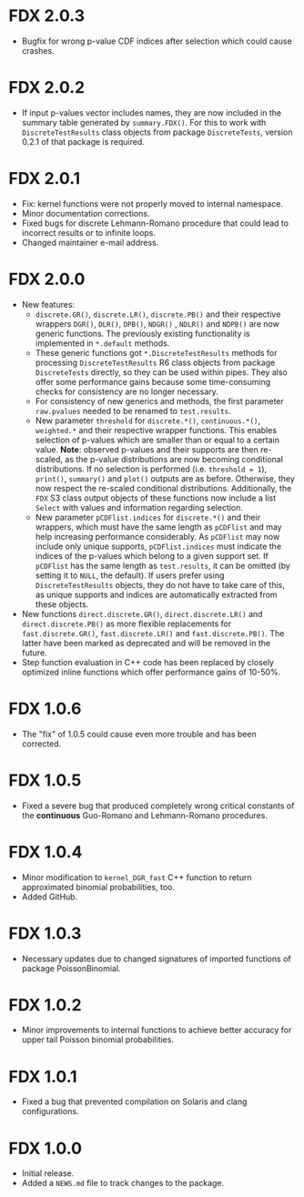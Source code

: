 # FDX 2.0.3

-   Bugfix for wrong p-value CDF indices after selection which could cause
    crashes.
    

# FDX 2.0.2

-   If input p-values vector includes names, they are now included in the
    summary table generated by `summary.FDX()`. For this to work with
    `DiscreteTestResults` class objects from package `DiscreteTests`, version
    0.2.1 of that package is required.


# FDX 2.0.1

-   Fix: kernel functions were not properly moved to internal namespace.
-   Minor documentation corrections.
-   Fixed bugs for discrete Lehmann-Romano procedure that could lead to
    incorrect results or to infinite loops.
-   Changed maintainer e-mail address.


# FDX 2.0.0

-   New features:
    -   `discrete.GR()`, `discrete.LR()`, `discrete.PB()` and their respective
        wrappers `DGR()`, `DLR()`, `DPB()`, `NDGR()` , `NDLR()` and `NDPB()` are
        now generic functions. The previously existing functionality is
        implemented in `*.default` methods.
    -   These generic functions got `*.DiscreteTestResults` methods for
        processing `DiscreteTestResults` R6 class objects from package
        `DiscreteTests` directly, so they can be used within pipes. They also
        offer some performance gains because some time-consuming checks for
        consistency are no longer necessary.
    -   For consistency of new generics and methods, the first parameter
        `raw.pvalues` needed to be renamed to `test.results`.
    -   New parameter `threshold` for `discrete.*()`, `continuous.*()`,
        `weighted.*` and their respective wrapper functions. This enables
        selection of p-values which are smaller than or equal to a certain
        value. **Note**: observed p-values and their supports are then
        re-scaled, as the p-value distributions are now becoming conditional
        distributions. If no selection is performed (i.e. `threshold = 1`),
        `print()`, `summary()` and `plot()` outputs are as before. Otherwise,
        they now respect the re-scaled conditional distributions. Additionally,
        the `FDX` S3 class output objects of these functions now include a list
        `Select` with values and information regarding selection.
    -   New parameter `pCDFlist.indices` for `discrete.*()` and their wrappers,
        which must have the same length as `pCDFlist` and may help increasing
        performance considerably. As `pCDFlist` may now include only unique
        supports, `pCDFlist.indices` must indicate the indices of the p-values
        which belong to a given support set. If `pCDFlist` has the same length
        as `test.results`, it can be omitted (by setting it to `NULL`, the
        default). If users prefer using `DiscreteTestResults` objects, they
        do not have to take care of this, as unique supports and indices are
        automatically extracted from these objects.
-   New functions `direct.discrete.GR()`, `direct.discrete.LR()` and
    `direct.discrete.PB()` as more flexible replacements for 
    `fast.discrete.GR()`, `fast.discrete.LR()` and `fast.discrete.PB()`. The
    latter have been marked as deprecated and will be removed in the future.
-   Step function evaluation in C++ code has been replaced by closely optimized
    inline functions which offer performance gains of 10-50%.


# FDX 1.0.6

-   The "fix" of 1.0.5 could cause even more trouble and has been corrected.


# FDX 1.0.5

-   Fixed a severe bug that produced completely wrong critical constants of the 
    **continuous** Guo-Romano and Lehmann-Romano procedures.


# FDX 1.0.4

-   Minor modification to `kernel_DGR_fast` C++ function to return approximated
    binomial probabilities, too.
-   Added GitHub.


# FDX 1.0.3

-   Necessary updates due to changed signatures of imported functions of package
    PoissonBinomial.


# FDX 1.0.2

-   Minor improvements to internal functions to achieve better accuracy for
    upper tail Poisson binomial probabilities.


# FDX 1.0.1

-   Fixed a bug that prevented compilation on Solaris and clang configurations.


# FDX 1.0.0

-   Initial release.
-   Added a `NEWS.md` file to track changes to the package.

